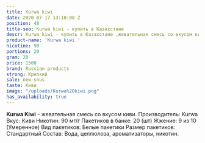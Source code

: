 ```yaml
---
title: Kurwa kiwi
date: 2020-07-17 13:10:00 Z
position: 48
title-seo: Kurwa kiwi - купить в Казахстане
descr: Kurwa kiwi - купить в Казахстане ,жевательная смесь со вкусом киви
product-name: 'Kurwa kiwi '
nicotine: 90
portions: 20
gram: 20
price: 1500
brand: Russian products
strong: Крепкий
sale: new-snus
taste: Киви
image: "/uploads/Kurwa%20kiwi.png"
has_availability: true
---
```


**Kurwa Kiwi** - жевательная смесь со вкусом киви. Производитель: Kurwa Вкус: Киви 
Никотин: 90 мг/г 
Пакетиков в банке: 20 (шт)
Жжение: 9 из 10 (Умеренное) 
Вид пакетиков: Белые пакетики Размер пакетиков: Стандартный Состав: Вода, целлюлоза, ароматизаторы, никотин.
